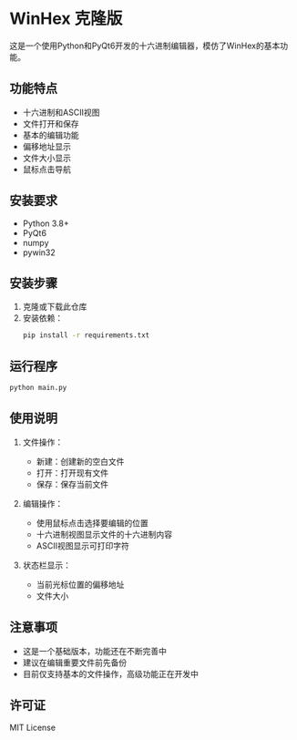 # WinHex 克隆版

这是一个使用Python和PyQt6开发的十六进制编辑器，模仿了WinHex的基本功能。

## 功能特点

- 十六进制和ASCII视图
- 文件打开和保存
- 基本的编辑功能
- 偏移地址显示
- 文件大小显示
- 鼠标点击导航

## 安装要求

- Python 3.8+
- PyQt6
- numpy
- pywin32

## 安装步骤

1. 克隆或下载此仓库
2. 安装依赖：
   ```bash
   pip install -r requirements.txt
   ```

## 运行程序

```bash
python main.py
```

## 使用说明

1. 文件操作：
   - 新建：创建新的空白文件
   - 打开：打开现有文件
   - 保存：保存当前文件

2. 编辑操作：
   - 使用鼠标点击选择要编辑的位置
   - 十六进制视图显示文件的十六进制内容
   - ASCII视图显示可打印字符

3. 状态栏显示：
   - 当前光标位置的偏移地址
   - 文件大小

## 注意事项

- 这是一个基础版本，功能还在不断完善中
- 建议在编辑重要文件前先备份
- 目前仅支持基本的文件操作，高级功能正在开发中

## 许可证

MIT License 